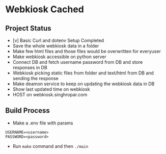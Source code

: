 # Webkiosk Cached
## Project Status
- [v] Basic Curl and dotenv Setup Completed
- Save the whole webkiosk data in a folder
- Make few html files and those files would be overwritten for everyuser
- Make webkiosk accessible on python server
- Connect DB and fetch username password from DB and store responses in DB
- Webkiosk picking static files from folder and text/html from DB and sending the response
- Make deamon service to keep on updating the webkiosk data in DB
- Show last updated time on webkiosk
- HOST on webkiosk.singhropar.com

## Build Process
- Make a .env file with params 
```
USERNAME=<username>
PASSWORD=<password>
```

- Run ``` make ``` command and then ```./main```

